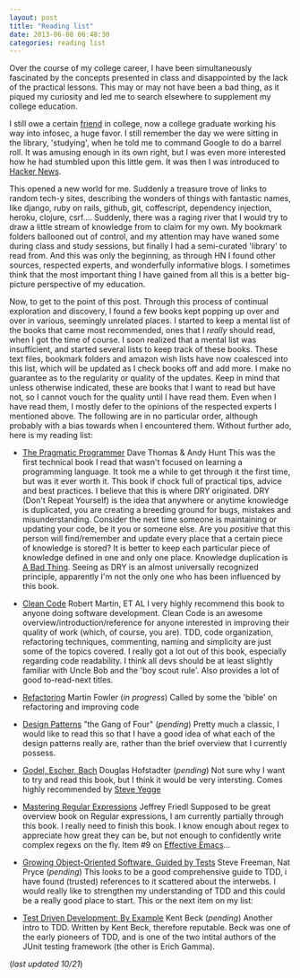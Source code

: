 ```yaml
---
layout: post
title: "Reading list"
date: 2013-06-08 06:48:30
categories: reading list
---
```


Over the course of my college career, I have been simultaneously fascinated by the concepts presented in class and disappointed by the lack of the practical lessons. This may or may not have been a bad thing, as it piqued my curiosity and led me to search elsewhere to supplement my college education.

I still owe a certain [friend](http://www.thesubtlety.com) in college, now a college graduate working his way into infosec, a huge favor. I still remember the day we were sitting in the library, 'studying', when he told me to command Google to do a barrel roll. It was amusing enough in its own right, but I was even more interested how he had stumbled upon this little gem. It was then I was introduced to [Hacker News](https://news.ycombinator.com/).

This opened a new world for me. Suddenly a treasure trove of links to random tech-y sites, describing the wonders of things with fantastic names, like django, ruby on rails, github, git, coffescript, dependency injection, heroku, clojure, csrf....
Suddenly, there was a raging river that I would try to draw a little stream of knowledge from to claim for my own. My bookmark folders ballooned out of control, and my attention may have waned some during class and study sessions, but finally I had a semi-curated 'library' to read from. And this was only the beginning, as through HN I found other sources, respected experts, and wonderfully informative blogs. I sometimes think that the most important thing I have gained from all this is a better big-picture perspective of my education.

Now, to get to the point of this post. Through this process of continual exploration and discovery, I found a few books kept popping up over and over in various, seemingly unrelated places. I started to keep a mental list of the books that came most recommended, ones that I *really* should read, when I got the time of course. I soon realized that a mental list was insufficient, and started several lists to keep track of these books. These text files, bookmark folders and amazon wish lists have now coalesced into this list, which will be updated as I check books off and add more. I make no guarantee as to the regularity or quality of the updates. Keep in mind that unless otherwise indicated, these are books that I want to read but have not, so I cannot vouch for the quality until I have read them. Even when I have read them,  I mostly defer to the opinions of the respected experts I mentioned above. The following are in no particular order, although probably with a bias towards when I encountered them. Without further ado, here is my reading list:

* [The Pragmatic Programmer](http://www.amazon.com/Pragmatic-Programmer-Journeyman-Master/dp/020161622X) Dave Thomas & Andy Hunt
    This was the first technical book I read that wasn't focused on learning a programming language. It took me a while to get through it the first time, but was it ever worth it. This book if chock full of practical tips, advice and best practices.
    I believe that this is where DRY originated. DRY (Don't Repeat Yourself) is the idea that anywhere or anytime knowledge is duplicated, you are creating a breeding ground for bugs, mistakes and misunderstanding. Consider the next time someone is maintaining or updating your code, be it you or someone else. Are you *positive* that this person will find/remember and update every place that a certain piece of knowledge is stored? It is better to keep each particular piece of knowledge defined in one and only one place. Knowledge duplication is [A Bad Thing](http://www.catb.org/jargon/html/B/Bad-Thing.html). Seeing as DRY is an almost universally recognized principle, apparently I'm not the only one who has been influenced by this book.

* [Clean Code](http://www.amazon.com/Clean-Code-Handbook-Software-Craftsmanship/dp/0132350882) Robert Martin, ET AL
    I very highly recommend this book to anyone doing software development. Clean Code is an awesome overview/introduction/reference for anyone interested in improving their quality of work (which, of course, you are). TDD, code organization, refactoring techniques, commenting, naming and simplicity are just some of the topics covered. I really got a lot out of this book, especially regarding code readability. I think all devs should be at least slightly familiar with Uncle Bob and the 'boy scout rule'. Also provides a lot of good to-read-next titles.

* [Refactoring](http://www.amazon.com/Refactoring-Improving-Design-Existing-Code/dp/0201485672) Martin Fowler (*in progress*)
    Called by some the 'bible' on refactoring and improving code

* [Design Patterns](http://www.amazon.com/Design-Patterns-Elements-Reusable-Object-Oriented/dp/0201633612) "the Gang of Four" (*pending*)
    Pretty much a classic, I would like to read this so that I have a good idea of what each of the design patterns really are, rather than the brief overview that I currently possess.

* [Godel, Escher, Bach](http://www.amazon.com/G%C3%B6del-Escher-Bach-Eternal-Golden/dp/0465026567) Douglas Hofstadter (*pending*)
    Not sure why I want to try and read this book, but I think it would be very intersting. Comes highly recommended by [Steve Yegge](https://sites.google.com/site/steveyegge2/godel-escher-blog)

* [Mastering Regular Expressions](http://www.amazon.com/Mastering-Regular-Expressions-Jeffrey-Friedl/dp/0596528124) Jeffrey Friedl
    Supposed to be great overview book on Regular expressions, I am currently partially through this book. I really need to finish this book. I know enough about regex to appreciate how great they can be, but not enough to confidently write complex regexs on the fly. Item #9 on [Effective Emacs](https://sites.google.com/site/steveyegge2/effective-emacs)...

* [Growing Object-Oriented Software, Guided by Tests](http://www.amazon.com/Growing-Object-Oriented-Software-Guided-Tests/dp/0321503627/) Steve Freeman, Nat Pryce (*pending*)
This looks to be a good comprehensive guide to TDD, i have found (trusted) references to it scattered about the interwebs. I would really like to strengthen my understanding of TDD and this could be a really good place to start. This or the next item on my list:

* [Test Driven Development: By Example](http://www.amazon.com/Test-Driven-Development-By-Example/dp/0321146530/) Kent Beck (*pending*)
  Another intro to TDD. Written by Kent Beck, therefore reputable. Beck was one of the early pioneers of TDD, and is one of the two intital authors of the JUnit testing framework (the other is Erich Gamma).

(*last updated 10/21*)
